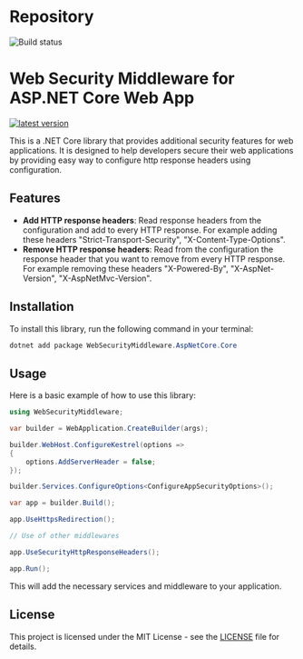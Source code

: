 # Repository

![Build status](https://github.com/hquangthinh/WebSecurityMiddleware/actions/workflows/publish.yml/badge.svg)

# Web Security Middleware for ASP.NET Core Web App

[![latest version](https://img.shields.io/nuget/v/WebSecurityMiddleware.AspNetCore.Core)](https://www.nuget.org/packages/WebSecurityMiddleware.AspNetCore.Core)

This is a .NET Core library that provides additional security features for web applications. It is designed to help developers secure their web applications by providing easy way to configure http response headers using configuration.

## Features

- **Add HTTP response headers**: Read response headers from the configuration and add to every HTTP response. For example adding these headers "Strict-Transport-Security", "X-Content-Type-Options".
- **Remove HTTP response headers**: Read from the configuration the response header that you want to remove from every HTTP response. For example removing these headers "X-Powered-By", "X-AspNet-Version", "X-AspNetMvc-Version".

## Installation

To install this library, run the following command in your terminal:

```powershell
dotnet add package WebSecurityMiddleware.AspNetCore.Core
```

## Usage

Here is a basic example of how to use this library:

```csharp
using WebSecurityMiddleware;

var builder = WebApplication.CreateBuilder(args);

builder.WebHost.ConfigureKestrel(options =>
{
    options.AddServerHeader = false;
});

builder.Services.ConfigureOptions<ConfigureAppSecurityOptions>();

var app = builder.Build();

app.UseHttpsRedirection();

// Use of other middlewares

app.UseSecurityHttpResponseHeaders();

app.Run();

```

This will add the necessary services and middleware to your application.

## License

This project is licensed under the MIT License - see the [LICENSE](LICENSE) file for details.
